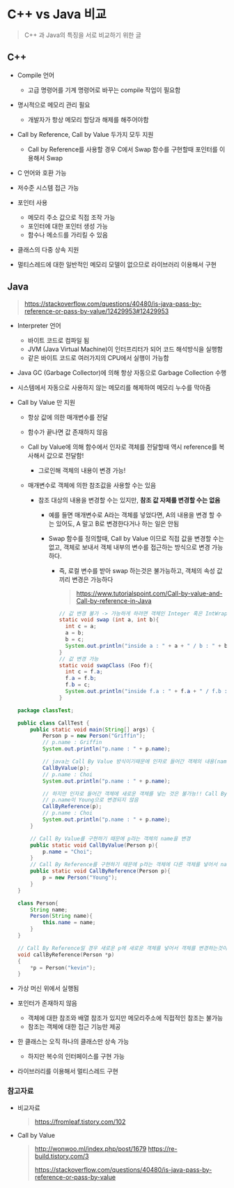 # C++ vs Java 비교

> C++ 과 Java의 특징을 서로 비교하기 위한 글



## C++

- Compile 언어
  - 고급 명령어를 기계 명령어로 바꾸는 compile 작업이 필요함
- 명시적으로 메모리 관리 필요
  - 개발자가 항상 메모리 할당과 해제를 해주어야함
- Call by Reference, Call by Value 두가지 모두 지원
  - Call by Reference를 사용할 경우 C에서 Swap 함수를 구현할때 포인터를 이용해서 Swap
- C 언어와 호환 가능
- 저수준 시스템 접근 가능

- 포인터 사용
  - 메모리 주소 값으로 직접 조작 가능
  - 포인터에 대한 포인터 생성 가능
  - 함수나 메소드를 가리킬 수 있음
- 클래스의 다중 상속 지원

- 멀티스레드에 대한 일반적인 메모리 모델이 없으므로 라이브러리 이용해서 구현





## Java

> https://stackoverflow.com/questions/40480/is-java-pass-by-reference-or-pass-by-value/12429953#12429953

- Interpreter 언어
  
  - 바이트 코드로 컴파일 됨
  - JVM (Java Virtual Machine)이 인터프리터가 되어 코드 해석방식을 실행함
  - 같은 바이트 코드로 여러가지의 CPU에서 실행이 가능함
  
- Java GC (Garbage Collector)에 의해 항상 자동으로 Garbage Collection 수행
  
- 시스템에서 자동으로 사용하지 않는 메모리를 해제하여 메모리 누수를 막아줌	
  
- Call by Value 만 지원

  - 항상 값에 의한 매개변수를 전달
  - 함수가 끝나면 값 존재하지 않음
  - Call by Value에 의해 함수에서 인자로 객체를 전달할때 역시 reference를 복사해서 값으로 전달함!
    
    - 그로인해 객체의 내용이 변경 가능!
  - 매개변수로 객체에 의한 참조값을 사용할 수는 있음
    - 참조 대상의 내용을 변경할 수는 있지만, **참조 값 자체를 변경할 수는 없음**
      - 예를 들면 매개변수로 A라는 객체를 넣었다면, A의 내용을 변경 할 수는 있어도, A 말고 B로 변경한다거나 하는 일은 안됨
      
      - Swap 함수를 정의할때,  Call by Value 이므로 직접 값을 변경할 수는 없고, 객체로 보내서 객체 내부의 변수를 접근하는 방식으로 변경 가능하다.
      
        - 즉, 로컬 변수를 받아 swap 하는것은 불가능하고, 객체의 속성 값끼리 변경은 가능하다
      
          > https://www.tutorialspoint.com/Call-by-value-and-Call-by-reference-in-Java
      
          ```java
          // 값 변경 불가 -> 가능하게 하려면 객체인 Integer 혹은 IntWrapper같이 객체를 만들어서 사용해야 함
          static void swap (int a, int b){
            int c = a;
            a = b;
            b = c;
            System.out.println("inside a : " + a + " / b : " + b);
          }
          // 값 변경 가능
          static void swapClass (Foo f){
            int c = f.a;
            f.a = f.b;
            f.b = c;
            System.out.println("inside f.a : " + f.a + " / f.b : " + f.b);
          }
          ```
      
          

  ```java
  package classTest;
  
  public class CallTest {
      public static void main(String[] args) {
          Person p = new Person("Griffin");
          // p.name : Griffin
          System.out.println("p.name : " + p.name);
  
          // java는 Call By Value 방식이기때문에 인자로 들어간 객체의 내용(name)이라는 값이 변경 가능
          CallByValue(p);
          // p.name : Choi
          System.out.println("p.name : " + p.name);
  
          // 하지만 인자로 들어간 객체에 새로운 객체를 넣는 것은 불가능!! Call By Value 이기 때문!!
          // p.name이 Young으로 변경되지 않음
          CallByReference(p);
          // p.name : Choi
          System.out.println("p.name : " + p.name);
      }
  
      // Call By Value를 구현하기 때문에 p라는 객체의 name을 변경
      public static void CallByValue(Person p){
          p.name = "Choi";
      }
      // Call By Reference를 구현하기 때문에 p라는 객체에 다른 객체를 넣어서 name을 변경
      public static void CallByReference(Person p){
          p = new Person("Young");
      }
  }
  
  class Person{
      String name;
      Person(String name){
          this.name = name;
      }
  }
  ```

  ```c++
  // Call By Reference일 경우 새로운 p에 새로운 객체를 넣어서 객체를 변경하는것이 가능함
  void callByReference(Person *p)
  {
      *p = Person("kevin");
  }
  ```

  

- 가상 머신 위에서 실행됨

- 포인터가 존재하지 않음
  - 객체에 대한 참조와 배열 참조가 있지만 메모리주소에 직접적인 참조는 불가능
  - 참조는 객체에 대한 접근 기능만 제공
  
- 한 클래스는 오직 하나의 클래스만 상속 가능
  
  - 하지만 복수의 인터페이스를 구현 가능
  
- 라이브러리를 이용해서 멀티스레드 구현





### 참고자료

- 비교자료

	> https://fromleaf.tistory.com/102

- Call by Value

  > http://wonwoo.ml/index.php/post/1679
  > https://re-build.tistory.com/3
  >
  > https://stackoverflow.com/questions/40480/is-java-pass-by-reference-or-pass-by-value